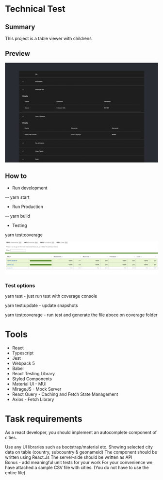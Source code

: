 # Technical Test


## Summary

This project is a table viewer with childrens

## Preview


![](./screenshots/preview.jpeg)

## How to

- Run development

-- yarn start 

- Run Production

-- yarn build 

- Testing

yarn test:coverage

![](./screenshots/testing.jpeg)

### Test options

yarn test - just run test with coverage console

yarn test:update - update snapshots

yarn test:coverage - run test and generate the file aboce on coverage folder

# Tools

- React
- Typescript
- Jest
- Webpack 5
- Babel
- React Testing Library
- Styled Components
- Material UI - MUI
- MirageJS - Mock Server
- React Query - Caching and Fetch State Management
- Axios - Fetch Library

# Task requirements

As a react developer, you should implement an autocomplete component of cities.

Use any UI libraries such as bootstrap/material etc.
Showing selected city data on table (country, subcountry & geonameid)
The component should be written using React.Js
The server-side should be written as API                                                            
Bonus - add meaningful unit tests for your work For your convenience we have attached a sample CSV file with cities. (You do not have to use the entire file)